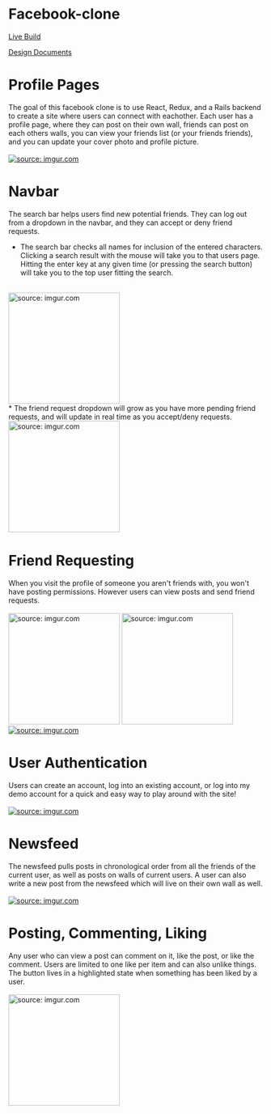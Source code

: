# Facebook-clone

[Live Build](https://face-network.herokuapp.com/#/)   

[Design Documents](https://github.com/TheoObbard/facebook_clone/wiki)

# Profile Pages  
The goal of this facebook clone is to use React, Redux, and a Rails backend to create a site where users can connect with eachother. Each user has a profile page, where they can post on their own wall, friends can post on each others walls, you can view your friends list (or your friends friends), and you can update your cover photo and profile picture.  
<br/>
<a href="https://imgur.com/mY78q5u"><img src="https://i.imgur.com/mY78q5u.png" title="source: imgur.com" /></a>

# Navbar  
The search bar helps users find new potential friends. They can log out from a dropdown in the navbar, and they can accept or deny friend requests. 
<br/> 
* The search bar checks all names for inclusion of the entered characters. Clicking a search result with the mouse will take you to that users page. Hitting the enter key at any given time (or pressing the search button) will take you to the top user fitting the search.
<br/> 
<a href="https://imgur.com/ujCg99S"><img src="https://i.imgur.com/ujCg99S.png" title="source: imgur.com"  height="220" width="auto"/></a>
<br/> 
* The friend request dropdown will grow as you have more pending friend requests, and will update in real time as you accept/deny requests.
<br/>
<a href="https://imgur.com/OmGXVTV"><img src="https://i.imgur.com/OmGXVTV.png" title="source: imgur.com" height="220" width="auto"/></a>

# Friend Requesting  
When you visit the profile of someone you aren't friends with, you won't have posting permissions. However users can view posts and send friend requests.  
<br/>
<a href="https://imgur.com/oDyuZMI"><img src="https://i.imgur.com/oDyuZMI.png" title="source: imgur.com" height="220" width="auto"/></a>
<a href="https://imgur.com/ns0IwPb"><img src="https://i.imgur.com/ns0IwPb.png" title="source: imgur.com" height="220" width="auto"/></a>
<a href="https://imgur.com/k7n5rxu"><img src="https://i.imgur.com/k7n5rxu.png" title="source: imgur.com" /></a>

# User Authentication  
Users can create an account, log into an existing account, or log into my demo account for a quick and easy way to play around with the site!  
<br/>
<a href="https://imgur.com/2FX4TYn"><img src="https://i.imgur.com/2FX4TYn.png" title="source: imgur.com" /></a>

# Newsfeed  
The newsfeed pulls posts in chronological order from all the friends of the current user, as well as posts on walls of current users. A user can also write a new post from the newsfeed which will live on their own wall as well.   
<br/>
<a href="https://imgur.com/i25XEvv"><img src="https://i.imgur.com/i25XEvv.png" title="source: imgur.com" /></a>

# Posting, Commenting, Liking  
Any user who can view a post can comment on it, like the post, or like the comment. Users are limited to one like per item and can also unlike things. The button lives in a highlighted state when something has been liked by a user.  
<br/>
<a href="https://imgur.com/ALQKuMk"><img src="https://i.imgur.com/ALQKuMk.png" title="source: imgur.com" height="220" width="auto"/></a>

